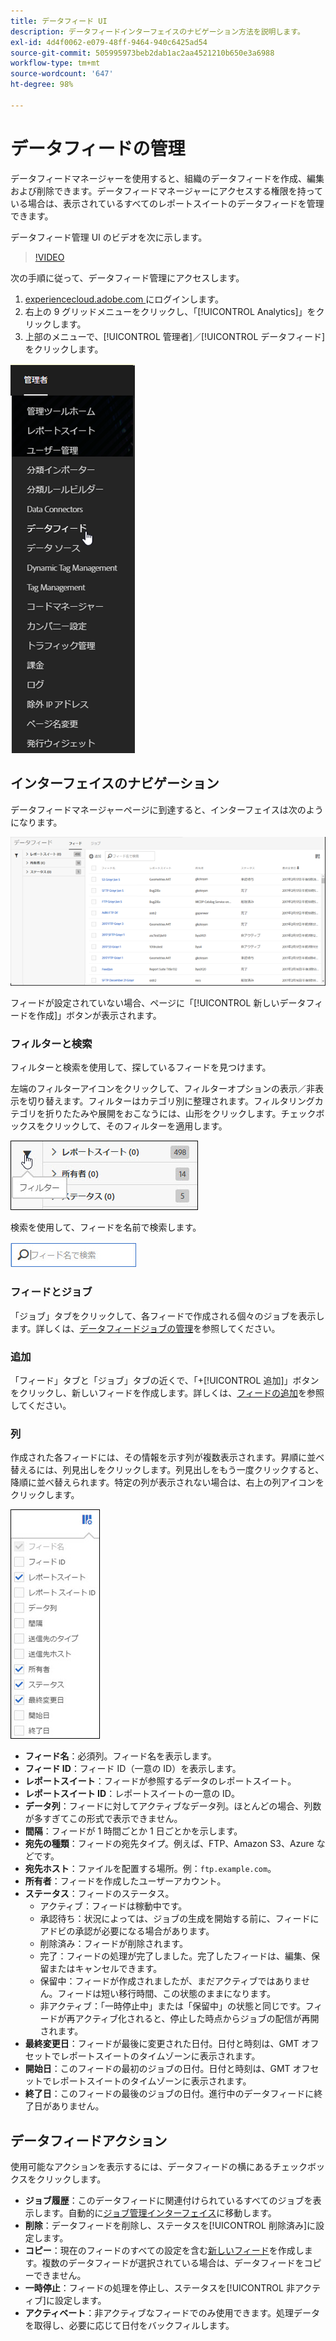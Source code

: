 ```yaml
---
title: データフィード UI
description: データフィードインターフェイスのナビゲーション方法を説明します。
exl-id: 4d4f0062-e079-48ff-9464-940c6425ad54
source-git-commit: 505995973beb2dab1ac2aa4521210b650e3a6988
workflow-type: tm+mt
source-wordcount: '647'
ht-degree: 98%

---
```


# データフィードの管理

データフィードマネージャーを使用すると、組織のデータフィードを作成、編集および削除できます。データフィードマネージャーにアクセスする権限を持っている場合は、表示されているすべてのレポートスイートのデータフィードを管理できます。

データフィード管理 UI のビデオを次に示します。

>[!VIDEO](https://video.tv.adobe.com/v/25452/?quality=12)

次の手順に従って、データフィード管理にアクセスします。

1. [experiencecloud.adobe.com ](https://experiencecloud.adobe.com)にログインします。
2. 右上の 9 グリッドメニューをクリックし、「[!UICONTROL Analytics]」をクリックします。
3. 上部のメニューで、[!UICONTROL 管理者]／[!UICONTROL データフィード]をクリックします。

![データフィードメニュー](assets/AdminMenu.png)

## インターフェイスのナビゲーション

データフィードマネージャーページに到達すると、インターフェイスは次のようになります。

![データフィード](assets/feeds.png)

フィードが設定されていない場合、ページに「[!UICONTROL 新しいデータフィードを作成]」ボタンが表示されます。

### フィルターと検索

フィルターと検索を使用して、探しているフィードを見つけます。

左端のフィルターアイコンをクリックして、フィルターオプションの表示／非表示を切り替えます。フィルターはカテゴリ別に整理されます。フィルタリングカテゴリを折りたたみや展開をおこなうには、山形をクリックします。チェックボックスをクリックして、そのフィルターを適用します。

![フィルター](assets/filters.jpg)

検索を使用して、フィードを名前で検索します。

![検索](assets/search.jpg)

### フィードとジョブ

「ジョブ」タブをクリックして、各フィードで作成される個々のジョブを表示します。詳しくは、[データフィードジョブの管理](df-manage-jobs.md)を参照してください。

### 追加

「フィード」タブと「ジョブ」タブの近くで、「+[!UICONTROL 追加]」ボタンをクリックし、新しいフィードを作成します。詳しくは、[フィードの追加](create-feed.md)を参照してください。

### 列

作成された各フィードには、その情報を示す列が複数表示されます。昇順に並べ替えるには、列見出しをクリックします。列見出しをもう一度クリックすると、降順に並べ替えられます。特定の列が表示されない場合は、右上の列アイコンをクリックします。

![列アイコン](assets/cols.jpg)

* **フィード名**：必須列。フィード名を表示します。
* **フィード ID**：フィード ID（一意の ID）を表示します。
* **レポートスイート**：フィードが参照するデータのレポートスイート。
* **レポートスイート ID**：レポートスイートの一意の ID。
* **データ列**：フィードに対してアクティブなデータ列。ほとんどの場合、列数が多すぎてこの形式で表示できません。
* **間隔**：フィードが 1 時間ごとか 1 日ごとかを示します。
* **宛先の種類**：フィードの宛先タイプ。例えば、FTP、Amazon S3、Azure などです。
* **宛先ホスト**：ファイルを配置する場所。例：`ftp.example.com`。
* **所有者**：フィードを作成したユーザーアカウント。
* **ステータス**：フィードのステータス。
   * アクティブ：フィードは稼動中です。
   * 承認待ち：状況によっては、ジョブの生成を開始する前に、フィードにアドビの承認が必要になる場合があります。
   * 削除済み：フィードが削除されます。
   * 完了：フィードの処理が完了しました。完了したフィードは、編集、保留またはキャンセルできます。
   * 保留中：フィードが作成されましたが、まだアクティブではありません。フィードは短い移行時間、この状態のままになります。
   * 非アクティブ：「一時停止中」または「保留中」の状態と同じです。フィードが再アクティブ化されると、停止した時点からジョブの配信が再開されます。
* **最終変更日**：フィードが最後に変更された日付。日付と時刻は、GMT オフセットでレポートスイートのタイムゾーンに表示されます。
* **開始日**：このフィードの最初のジョブの日付。日付と時刻は、GMT オフセットでレポートスイートのタイムゾーンに表示されます。
* **終了日**：このフィードの最後のジョブの日付。進行中のデータフィードに終了日がありません。

## データフィードアクション

使用可能なアクションを表示するには、データフィードの横にあるチェックボックスをクリックします。

* **ジョブ履歴**：このデータフィードに関連付けられているすべてのジョブを表示します。自動的に[ジョブ管理インターフェイス](df-manage-jobs.md)に移動します。
* **削除**：データフィードを削除し、ステータスを[!UICONTROL 削除済み]に設定します。
* **コピー**：現在のフィードのすべての設定を含む[新しいフィード](create-feed.md)を作成します。複数のデータフィードが選択されている場合は、データフィードをコピーできません。
* **一時停止**：フィードの処理を停止し、ステータスを[!UICONTROL 非アクティブ]に設定します。
* **アクティベート**：非アクティブなフィードでのみ使用できます。処理データを取得し、必要に応じて日付をバックフィルします。
